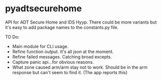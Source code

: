 # pyadtsecurehome
API for ADT Secure Home and IDS Hyyp. There could be more variants but it's easy to add package names to the constants.py file.

TO Do:

- Main module for CLI usage.
- Refine function output. It's all json at the moment.
- Refine failed messages. Catching broad excepts.
- Capture panic api...for obvious reasons.
- What zone caused arm/arm stay not to work. Should be in the arm response but can't seem to find it. (The app reports this)
